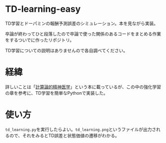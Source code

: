 # TD-learning-easy
TD学習とドーパミンの報酬予測誤差のシミュレーション。本を見ながら実装。

卒論が終わってひと段落したので卒論で使った関係のあるコードをまとめる作業をするついでに作ったリポジトリ。

TD学習についての説明はありませんので各自調べてください。

# 経緯
詳しいことは「[計算論的精神医学](https://www.keisoshobo.co.jp/book/b383336.html)」という本に載っているが、この中の強化学習の章を参考に、TD学習を簡単なPythonで実装した。

# 使い方
```td_learning.py```を実行したらよい。```td_learning.png```というファイルが出力されるので、それをみるとTD誤差と状態価値の遷移がわかる。
